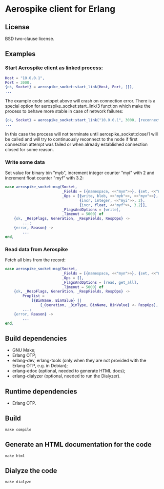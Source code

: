 # Aerospike client for Erlang

## License

BSD two-clause license.

## Examples

### Start Aerospike client as linked process:

```erlang
Host = "10.0.0.1",
Port = 3000,
{ok, Socket} = aerospike_socket:start_link(Host, Port, []),
...
```

The example code snippet above will crash on connection error. There is a
special option for aerospike_socket:start_link/3 function which make the
process to behave more stable in case of network failures:

```erlang
{ok, Socket} = aerospike_socket:start_link("10.0.0.1", 3000, [reconnect]),
...
```

In this case the process will not terminate until aerospike_socket:close/1
will be called and will try to continuously reconnect to the node if
first connection attempt was failed or when already established connection
closed for some reason.

### Write some data

Set value for binary bin "myb", increment integer counter "myi" with 2 and
increment float counter "myf" with 3.2:

```erlang
case aerospike_socket:msg(Socket,
                          _Fields = [{namespace, <<"myn">>}, {set, <<"mys">>}, {key, <<"myk">>}],
                          _Ops = [{write, blob, <<"myb">>, <<"myv">>},
                                  {incr, integer, <<"myi">>, 2},
                                  {incr, float, <<"myf">>, 3.2}],
                          _FlagsAndOptions = [write],
                          _Timeout = 5000) of
    {ok, _RespFlags, Generation, _RespFields, RespOps} ->
        ...;
    {error, Reason} ->
        ...
end,
```

### Read data from Aerospike

Fetch all bins from the record:

```erlang
case aerospike_socket:msg(Socket,
                          _Fields = [{namespace, <<"myn">>}, {set, <<"mys">>}, {key, <<"myk">>}],
                          _Ops = [],
                          _FlagsAndOptions = [read, get_all],
                          _Timeout = 5000) of
    {ok, _RespFlags, Generation, _RespFields, RespOps} ->
        Proplist =
            [{BinName, BinValue} ||
                {_Operation, _BinType, BinName, BinValue} <- RespOps],
        ...;
    {error, Reason} ->
        ...
end,
```

## Build dependencies

* GNU Make;
* Erlang OTP;
* erlang-dev, erlang-tools (only when they are not provided with the Erlang OTP, e.g. in Debian);
* erlang-edoc (optional, needed to generate HTML docs);
* erlang-dialyzer (optional, needed to run the Dialyzer).

## Runtime dependencies

* Erlang OTP.

## Build

```make compile```

## Generate an HTML documentation for the code

```make html```

## Dialyze the code

```make dialyze```
